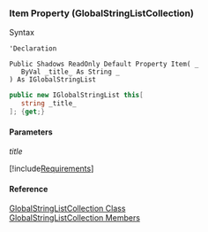 ﻿### Item Property (GlobalStringListCollection)

Syntax

```vbnet
'Declaration

Public Shadows ReadOnly Default Property Item( _
   ByVal _title_ As String _
) As IGlobalStringList
```

```csharp
public new IGlobalStringList this[ 
   string _title_
]; {get;}
```

#### Parameters

_title_

[!include[Requirements](../partials/requirements.md)]

#### Reference

[GlobalStringListCollection Class](fcSDK~FChoice.Foundation.Clarify.DataObjects.GlobalStringListCollection.md)  
[GlobalStringListCollection Members](fcSDK~FChoice.Foundation.Clarify.DataObjects.GlobalStringListCollection_members.md)